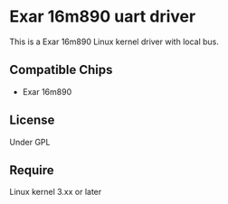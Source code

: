 # Exar 16m890 uart driver
This is a Exar 16m890 Linux kernel driver with local bus.

## Compatible Chips
* Exar 16m890

## License
Under GPL

## Require
Linux kernel 3.xx or later
